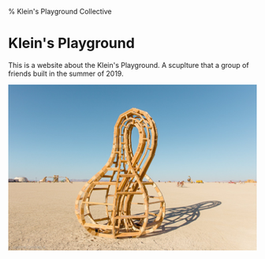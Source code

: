 % Klein's Playground Collective

# Klein's Playground

This is a website about the Klein's Playground. A scuplture that a group of friends built in the summer of 2019. 

![Kleins Playground](images/hi_res_klein_bm.jpg)

